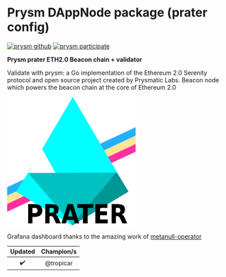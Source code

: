 # Prysm DAppNode package (prater config)

[![prysm github](https://img.shields.io/badge/prysm-Github-blue.svg)](https://prylabs.net/)
[![prysm participate](https://img.shields.io/badge/prysm-participate-753a88.svg)](https://prylabs.net/participate?node=dappnode)

**Prysm prater ETH2.0 Beacon chain + validator**

Validate with prysm: a Go implementation of the Ethereum 2.0 Serenity protocol and open source project created by Prysmatic Labs. Beacon node which powers the beacon chain at the core of Ethereum 2.0

![avatar](avatar-prysm-prater.png)


Grafana dashboard thanks to the amazing work of [metanull-operator](https://github.com/metanull-operator/eth2-grafana)

|      Updated       |   Champion/s   |
| :----------------: | :------------: |
| :heavy_check_mark: | @tropicar |
